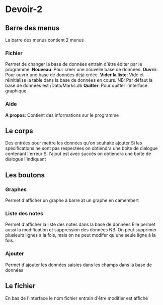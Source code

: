 # Devoir-2

## Barre des menus

La barre des menus contient 2 menus

### Fichier

Permet de changer la base de données entrain d'être éditer par le programme:
**Nouveau**: Pour créer une nouvelle base de données.
**Ouvrir**: Pour ouvrir une base de données déjà créée.
**Vider la liste**: Vide et réinitialise la table dans la base de données en cours.
NB: Par défaut la base de données est /Data/Marks.db
**Quitter**: Pour quitter l'interface graphique.

### Aide

**A propos**: Contient des informations sur le programme

## Le corps

Des entrées pour mettre les données qu'on souhaite ajouter
Si les spécifications ne sont pas respectées on obtiendra une boîte de dialogue contenant l'erreur
Si l'ajout est avec succés on obtiendra une boïte de dialogue l'indiquant

## Les boutons

### Graphes

Permet d'afficher un graphe à barre at un graphe en camembert

### Liste des notes

Permet d'afficher la liste des notes dans la base de données
Elle permet aussi la modification et suppression des données
NB: On peut supprimer plusieurs lignes à la fois, mais on ne peut modifer qu'une seule ligne à la fois.

### Ajouter

Permet d'ajouter les données saisies dans les champs dans la base de données

## Le fichier

En bas de l'interface le nom fichier entrain d'être modifier est affiché